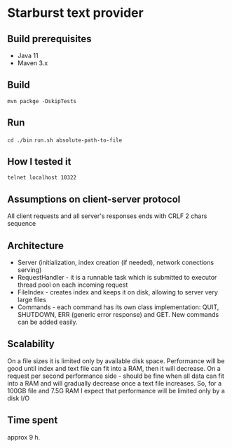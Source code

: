 # Starburst text provider

## Build prerequisites

* Java 11
* Maven 3.x

## Build

```mvn packge -DskipTests```

## Run

```cd ./bin```
```run.sh absolute-path-to-file```

## How I tested it

```telnet localhost 10322```

## Assumptions on client-server protocol

All client requests and all server's responses ends with CRLF 2 chars sequence

## Architecture

* Server (initialization, index creation (if needed), network conections serving)
* RequestHandler - it is a runnable task which is submitted to executor thread pool on each incoming request
* FileIndex - creates index and keeps it on disk, allowing to server very large files
* Commands - each command has its own class implementation: QUIT, SHUTDOWN, ERR (generic error response) and GET. New commands can be added easily.

## Scalability 

On a file sizes it is limited only by available disk space. Performance will be good until index and text file can fit into a RAM, then it will decrease. 
On a request per second performance side - should be fine when all data can fit into a RAM and will gradually decrease once a text file increases.
So, for a 100GB file and 7.5G RAM I expect that performance will be limited only by a disk I/O

## Time spent

approx 9 h.



